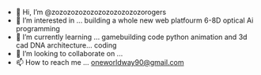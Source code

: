 - 👋 Hi, I’m @zozozozozozozozozozozozorogers
- 👀 I’m interested in ... building a whole new web platfourm 6-8D optical  Ai programming
- 🌱 I’m currently learning ... gamebuilding code python animation and 3d cad DNA architecture... coding
- 💞️ I’m looking to collaborate on ...
- 📫 How to reach me ... oneworldway90@gmail.com

<!---
zozozozozozozozozozozozorogers/zozozozozozozozozozozozorogers is a ✨ special ✨ repository because its `README.md` (this file) appears on your GitHub profile.
You can click the Preview link to take a look at your changes.
--->
